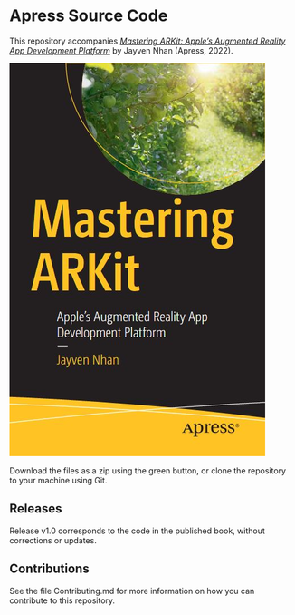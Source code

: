 # Apress Source Code

This repository accompanies [*Mastering ARKit: Apple’s Augmented Reality App Development Platform*](https://www.link.springer.com/book/10.1007/9781484278352) by Jayven Nhan (Apress, 2022).

[comment]: #cover
![Cover image](9781484278352.JPG)

Download the files as a zip using the green button, or clone the repository to your machine using Git.

## Releases

Release v1.0 corresponds to the code in the published book, without corrections or updates.

## Contributions

See the file Contributing.md for more information on how you can contribute to this repository.